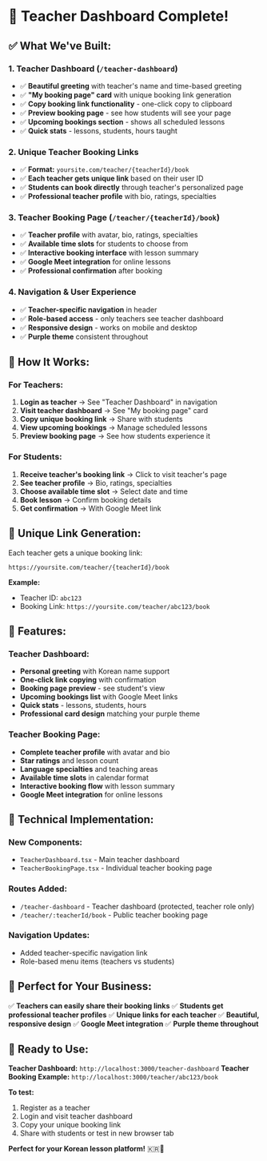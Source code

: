 # 🎉 Teacher Dashboard Complete!

## ✅ **What We've Built:**

### **1. Teacher Dashboard (`/teacher-dashboard`)**
- ✅ **Beautiful greeting** with teacher's name and time-based greeting
- ✅ **"My booking page" card** with unique booking link generation
- ✅ **Copy booking link functionality** - one-click copy to clipboard
- ✅ **Preview booking page** - see how students will see your page
- ✅ **Upcoming bookings section** - shows all scheduled lessons
- ✅ **Quick stats** - lessons, students, hours taught

### **2. Unique Teacher Booking Links**
- ✅ **Format:** `yoursite.com/teacher/{teacherId}/book`
- ✅ **Each teacher gets unique link** based on their user ID
- ✅ **Students can book directly** through teacher's personalized page
- ✅ **Professional teacher profile** with bio, ratings, specialties

### **3. Teacher Booking Page (`/teacher/{teacherId}/book`)**
- ✅ **Teacher profile** with avatar, bio, ratings, specialties
- ✅ **Available time slots** for students to choose from
- ✅ **Interactive booking interface** with lesson summary
- ✅ **Google Meet integration** for online lessons
- ✅ **Professional confirmation** after booking

### **4. Navigation & User Experience**
- ✅ **Teacher-specific navigation** in header
- ✅ **Role-based access** - only teachers see teacher dashboard
- ✅ **Responsive design** - works on mobile and desktop
- ✅ **Purple theme** consistent throughout

## 🚀 **How It Works:**

### **For Teachers:**
1. **Login as teacher** → See "Teacher Dashboard" in navigation
2. **Visit teacher dashboard** → See "My booking page" card
3. **Copy unique booking link** → Share with students
4. **View upcoming bookings** → Manage scheduled lessons
5. **Preview booking page** → See how students experience it

### **For Students:**
1. **Receive teacher's booking link** → Click to visit teacher's page
2. **See teacher profile** → Bio, ratings, specialties
3. **Choose available time slot** → Select date and time
4. **Book lesson** → Confirm booking details
5. **Get confirmation** → With Google Meet link

## 🔗 **Unique Link Generation:**

Each teacher gets a unique booking link:
```
https://yoursite.com/teacher/{teacherId}/book
```

**Example:**
- Teacher ID: `abc123`
- Booking Link: `https://yoursite.com/teacher/abc123/book`

## 📱 **Features:**

### **Teacher Dashboard:**
- **Personal greeting** with Korean name support
- **One-click link copying** with confirmation
- **Booking page preview** - see student's view
- **Upcoming bookings list** with Google Meet links
- **Quick stats** - lessons, students, hours
- **Professional card design** matching your purple theme

### **Teacher Booking Page:**
- **Complete teacher profile** with avatar and bio
- **Star ratings** and lesson count
- **Language specialties** and teaching areas
- **Available time slots** in calendar format
- **Interactive booking flow** with lesson summary
- **Google Meet integration** for online lessons

## 🎯 **Technical Implementation:**

### **New Components:**
- `TeacherDashboard.tsx` - Main teacher dashboard
- `TeacherBookingPage.tsx` - Individual teacher booking page

### **Routes Added:**
- `/teacher-dashboard` - Teacher dashboard (protected, teacher role only)
- `/teacher/:teacherId/book` - Public teacher booking page

### **Navigation Updates:**
- Added teacher-specific navigation link
- Role-based menu items (teachers vs students)

## 🌟 **Perfect for Your Business:**

✅ **Teachers can easily share their booking links**
✅ **Students get professional teacher profiles**
✅ **Unique links for each teacher**
✅ **Beautiful, responsive design**
✅ **Google Meet integration**
✅ **Purple theme throughout**

## 🚀 **Ready to Use:**

**Teacher Dashboard:** `http://localhost:3000/teacher-dashboard`
**Teacher Booking Example:** `http://localhost:3000/teacher/abc123/book`

**To test:**
1. Register as a teacher
2. Login and visit teacher dashboard
3. Copy your unique booking link
4. Share with students or test in new browser tab

**Perfect for your Korean lesson platform!** 🇰🇷💜


